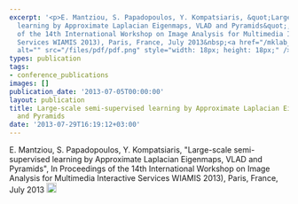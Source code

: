 ```yaml
---
excerpt: '<p>E. Mantziou, S. Papadopoulos, Y. Kompatsiaris, &quot;Large-scale semi-supervised
  learning by Approximate Laplacian Eigenmaps, VLAD and Pyramids&quot;, In Proceedings
  of the 14th International Workshop on Image Analysis for Multimedia Interactive
  Services WIAMIS 2013), Paris, France, July 2013&nbsp;<a href="/mklab_people/papadop/lib/exe/fetch.php?media=conf:2013:mantziou_wiamis2013.pdf"><img
  alt="" src="/files/pdf/pdf.png" style="width: 18px; height: 18px;" /></a></p>'
types: publication
tags:
- conference_publications
images: []
publication_date: '2013-07-05T00:00:00'
layout: publication
title: Large-scale semi-supervised learning by Approximate Laplacian Eigenmaps, VLAD
  and Pyramids
date: '2013-07-29T16:19:12+03:00'
---
```

<p>E. Mantziou, S. Papadopoulos, Y. Kompatsiaris, &quot;Large-scale semi-supervised learning by Approximate Laplacian Eigenmaps, VLAD and Pyramids&quot;, In Proceedings of the 14th International Workshop on Image Analysis for Multimedia Interactive Services WIAMIS 2013), Paris, France, July 2013&nbsp;<a href="/mklab_people/papadop/lib/exe/fetch.php?media=conf:2013:mantziou_wiamis2013.pdf"><img alt="" src="/files/pdf/pdf.png" style="width: 18px; height: 18px;" /></a></p>
